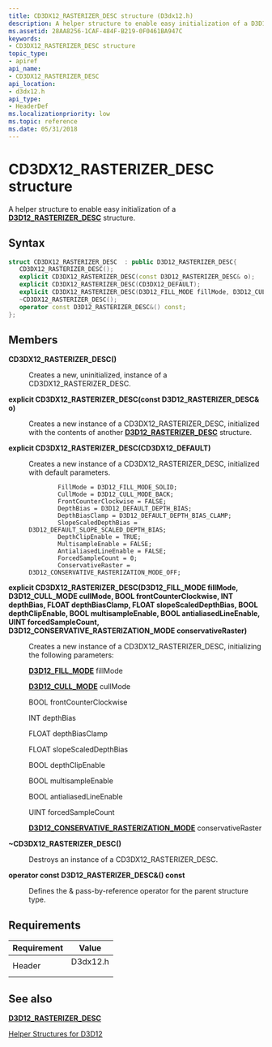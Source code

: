 ```yaml
---
title: CD3DX12_RASTERIZER_DESC structure (D3dx12.h)
description: A helper structure to enable easy initialization of a D3D12\_RASTERIZER\_DESC structure.
ms.assetid: 28AA8256-1CAF-484F-B219-0F0461BA947C
keywords:
- CD3DX12_RASTERIZER_DESC structure
topic_type:
- apiref
api_name:
- CD3DX12_RASTERIZER_DESC
api_location:
- d3dx12.h
api_type:
- HeaderDef
ms.localizationpriority: low
ms.topic: reference
ms.date: 05/31/2018
---
```


# CD3DX12\_RASTERIZER\_DESC structure

A helper structure to enable easy initialization of a [**D3D12\_RASTERIZER\_DESC**](/windows/desktop/api/d3d12/ns-d3d12-d3d12_rasterizer_desc) structure.

## Syntax


```C++
struct CD3DX12_RASTERIZER_DESC  : public D3D12_RASTERIZER_DESC{
   CD3DX12_RASTERIZER_DESC();
   explicit CD3DX12_RASTERIZER_DESC(const D3D12_RASTERIZER_DESC& o);
   explicit CD3DX12_RASTERIZER_DESC(CD3DX12_DEFAULT);
   explicit CD3DX12_RASTERIZER_DESC(D3D12_FILL_MODE fillMode, D3D12_CULL_MODE cullMode, BOOL frontCounterClockwise, INT depthBias, FLOAT depthBiasClamp, FLOAT slopeScaledDepthBias, BOOL depthClipEnable, BOOL multisampleEnable, BOOL antialiasedLineEnable, UINT forcedSampleCount, D3D12_CONSERVATIVE_RASTERIZATION_MODE conservativeRaster);
   ~CD3DX12_RASTERIZER_DESC();
   operator const D3D12_RASTERIZER_DESC&() const;
};
```



## Members

<dl> <dt>

**CD3DX12\_RASTERIZER\_DESC()**
</dt> <dd>

Creates a new, uninitialized, instance of a CD3DX12\_RASTERIZER\_DESC.

</dd> <dt>

**explicit CD3DX12\_RASTERIZER\_DESC(const D3D12\_RASTERIZER\_DESC& o)**
</dt> <dd>

Creates a new instance of a CD3DX12\_RASTERIZER\_DESC, initialized with the contents of another [**D3D12\_RASTERIZER\_DESC**](/windows/desktop/api/d3d12/ns-d3d12-d3d12_rasterizer_desc) structure.

</dd> <dt>

**explicit CD3DX12\_RASTERIZER\_DESC(CD3DX12\_DEFAULT)**
</dt> <dd>

Creates a new instance of a CD3DX12\_RASTERIZER\_DESC, initialized with default parameters.

``` syntax
        FillMode = D3D12_FILL_MODE_SOLID;  
        CullMode = D3D12_CULL_MODE_BACK;  
        FrontCounterClockwise = FALSE;  
        DepthBias = D3D12_DEFAULT_DEPTH_BIAS;  
        DepthBiasClamp = D3D12_DEFAULT_DEPTH_BIAS_CLAMP;  
        SlopeScaledDepthBias = D3D12_DEFAULT_SLOPE_SCALED_DEPTH_BIAS;  
        DepthClipEnable = TRUE;  
        MultisampleEnable = FALSE;  
        AntialiasedLineEnable = FALSE;  
        ForcedSampleCount = 0;  
        ConservativeRaster = D3D12_CONSERVATIVE_RASTERIZATION_MODE_OFF;  
```

</dd> <dt>

**explicit CD3DX12\_RASTERIZER\_DESC(D3D12\_FILL\_MODE fillMode, D3D12\_CULL\_MODE cullMode, BOOL frontCounterClockwise, INT depthBias, FLOAT depthBiasClamp, FLOAT slopeScaledDepthBias, BOOL depthClipEnable, BOOL multisampleEnable, BOOL antialiasedLineEnable, UINT forcedSampleCount, D3D12\_CONSERVATIVE\_RASTERIZATION\_MODE conservativeRaster)**
</dt> <dd>

Creates a new instance of a CD3DX12\_RASTERIZER\_DESC, initializing the following parameters:

[**D3D12\_FILL\_MODE**](/windows/desktop/api/d3d12/ne-d3d12-d3d12_fill_mode) fillMode

[**D3D12\_CULL\_MODE**](/windows/desktop/api/d3d12/ne-d3d12-d3d12_cull_mode) cullMode

BOOL frontCounterClockwise

INT depthBias

FLOAT depthBiasClamp

FLOAT slopeScaledDepthBias

BOOL depthClipEnable

BOOL multisampleEnable

BOOL antialiasedLineEnable

UINT forcedSampleCount

[**D3D12\_CONSERVATIVE\_RASTERIZATION\_MODE**](/windows/desktop/api/d3d12/ne-d3d12-d3d12_conservative_rasterization_mode) conservativeRaster

</dd> <dt>

**~CD3DX12\_RASTERIZER\_DESC()**
</dt> <dd>

Destroys an instance of a CD3DX12\_RASTERIZER\_DESC.

</dd> <dt>

**operator const D3D12\_RASTERIZER\_DESC&() const**
</dt> <dd>

Defines the & pass-by-reference operator for the parent structure type.

</dd> </dl>

## Requirements



| Requirement | Value |
|-------------------|-------------------------------------------------------------------------------------|
| Header<br/> | <dl> <dt>D3dx12.h</dt> </dl> |



## See also

<dl> <dt>

[**D3D12\_RASTERIZER\_DESC**](/windows/desktop/api/d3d12/ns-d3d12-d3d12_rasterizer_desc)
</dt> <dt>

[Helper Structures for D3D12](helper-structures-for-d3d12.md)
</dt> </dl>

 

 





